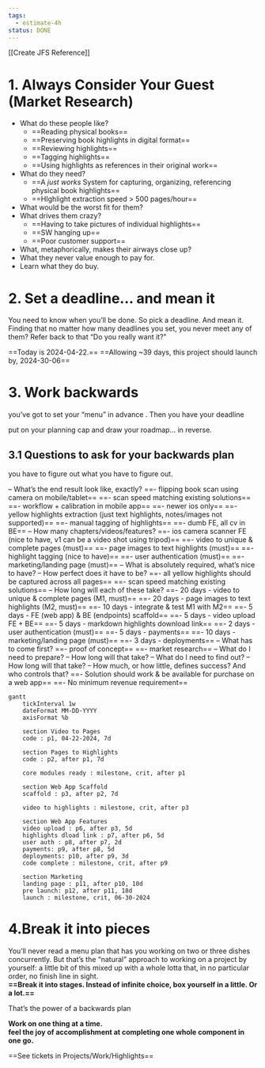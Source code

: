 ```yaml
---
tags:
  - estimate-4h
status: DONE
---
```

[[Create JFS Reference]]

# 1. Always Consider Your Guest (Market Research)

- What do these people like? 
	- ==Reading physical books==
	- ==Preserving book highlights in digital format==
	- ==Reviewing highlights==
	- ==Tagging highlights==
	- ==Using highlights as references in their original work==
- What do they need? 
	- ==A *just works* System for capturing, organizing, referencing physical book highlights== 
	- ==HIghlight extraction speed > 500 pages/hour==
- What would be the worst fit for them? 
- What drives them crazy? 
	- ==Having to take pictures of individual highlights==
	- ==SW hanging up==
	- ==Poor customer support==
- What, metaphorically, makes their airways close up?
- What they never value enough to pay for.
- Learn what they do buy.
# 2. Set a deadline... and mean it

You need to know when you’ll be done. So pick a deadline. And mean it.
Finding that no matter how many deadlines you set, you never meet any of them? Refer back to that “Do you really want it?”

==Today is 2024-04-22.==
==Allowing ~39 days, this project should launch by, 2024-30-06==

# 3. Work backwards

you’ve got to set your “menu” in advance . Then you have your deadline

 put on your planning cap and draw your roadmap... in reverse.
 
## 3.1 Questions to ask for your backwards plan  
you have to figure out what you have to figure out.

– What’s the end result look like, exactly? 
	==- flipping book scan using camera on mobile/tablet==
	==- scan speed matching existing solutions==
	==- workflow + calibration in mobile app==
	==- newer ios only==
	==- yellow highlights extraction (just text highlights, notes/images not supported)==
	==- manual tagging of highlights==
	==- dumb FE, all cv in BE== 
– How many chapters/videos/features? 
	==- ios camera scanner FE (nice to have, v1 can be a video shot using tripod)==
	==- video to unique & complete pages (must)== 
	==- page images to text highlights (must)==
	==- highlight tagging (nice to have)==
	==- user authentication (must)==
	==- marketing/landing page (must)==
– What is absolutely required, what’s nice to have?
– How perfect does it have to be? 
	==- all yellow highlights should be captured across all pages==
	==- scan speed matching existing solutions==
– How long will each of these take? 
	==- 20 days - video to unique & complete pages (M1, must)== 
	==- 20 days - page images to text highlights (M2, must)==
	==- 10 days - integrate & test M1 with M2==
	==- 5 days - FE (web app) & BE (endpoints) scaffold==
	==- 5 days - video upload FE + BE== 
	==- 5 days - markdown highlights download link==
	==- 2 days - user authentication (must)==
	==- 5 days - payments==
	==- 10 days - marketing/landing page (must)==
	==- 3 days - deployments==
– What has to come first? 
	==- proof of concept==
	==- market research==
– What do I need to prepare? 
– How long will that take? 
– What do I need to find out?
– How long will that take? 
– How much, or how little, defines success? And who controls that?
	==- Solution should work & be available for purchase on a web app==
	==- No minimum revenue requirement==
```mermaid
gantt
    tickInterval 1w
	dateFormat MM-DD-YYYY
	axisFormat %b

	section Video to Pages
	code : p1, 04-22-2024, 7d

	section Pages to Highlights
	code : p2, after p1, 7d
	
	core modules ready : milestone, crit, after p1
	
	section Web App Scaffold
	scaffold : p3, after p2, 7d

	video to highlights : milestone, crit, after p3

	section Web App Features
	video upload : p6, after p3, 5d
	highlights dload link : p7, after p6, 5d
	user auth : p8, after p7, 2d
	payments: p9, after p8, 5d
	deployments: p10, after p9, 3d
	code complete : milestone, crit, after p9

	section Marketing
	landing page : p11, after p10, 10d
	pre launch: p12, after p11, 18d
	launch : milestone, crit, 06-30-2024
```


# 4.Break it into pieces  

You’ll never read a menu plan that has you working on two or three dishes concurrently. But that’s the “natural” approach to working on a project by yourself: a little bit of this mixed up with a whole lotta that, in no particular order, no finish line in sight.  
**==Break it into stages. Instead of infinite choice, box yourself in a little. Or a lot.==**

That’s the power of a backwards plan

**Work on one thing at a time.**  
**feel the joy of accomplishment at completing one whole component in one go.**

==See tickets in Projects/Work/Highlights==

